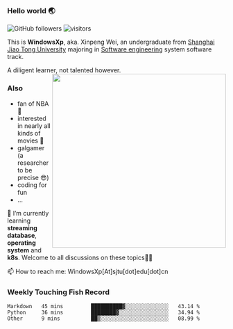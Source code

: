 <!--
**WindowsXp-Beta/WindowsXp-Beta** is a ✨ _special_ ✨ repository because its `README.md` (this file) appears on your GitHub profile.

Here are some ideas to get you started:

- 🔭 I’m currently working on ...
- 🌱 I’m currently learning ...
- 👯 I’m looking to collaborate on ...
- 🤔 I’m looking for help with ...
- 💬 Ask me about ...
- 📫 How to reach me: ...
- 😄 Pronouns: ...
- ⚡ Fun fact: ...
-->
### Hello world :earth_asia:
![GitHub followers](https://img.shields.io/github/followers/WindowsXp-Beta?style=social)
![visitors](https://visitor-badge.glitch.me/badge?page_id=WindowsXp-Beta)

This is **WindowsXp**, aka. Xinpeng Wei, an undergraduate from [Shanghai Jiao Tong University](http://en.sjtu.edu.cn/) majoring in [Software engineering](http://www.se.sjtu.edu.cn/) system software track.

A diligent learner, not talented however.<img align='right' src='https://github-readme-stats.vercel.app/api/top-langs/?username=WindowsXp-Beta&layout=compact&hide=scss,hcl,Tcl&langs_count=10&theme=tokyonight' width='400px'>

### Also
- fan of NBA :basketball:
- interested in nearly all kinds of movies :movie_camera:
- galgamer (a researcher to be precise :sunglasses:)
- coding for fun
- ...

🤔 I’m currently learning **streaming database**, **operating system** and **k8s**. Welcome to all discussions on these topics🍻🍻

📫 How to reach me: WindowsXp[At]sjtu[dot]edu[dot]cn

### Weekly Touching Fish Record

<!--START_SECTION:waka-->

```text
Markdown   45 mins         ██████████▓░░░░░░░░░░░░░░   43.14 %
Python     36 mins         ████████▓░░░░░░░░░░░░░░░░   34.94 %
Other      9 mins          ██▒░░░░░░░░░░░░░░░░░░░░░░   08.99 %
```

<!--END_SECTION:waka-->
